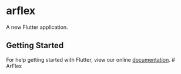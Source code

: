 # arflex

A new Flutter application.

## Getting Started

For help getting started with Flutter, view our online
[documentation](https://flutter.io/).
#   A r F l e x  
 